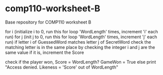 # comp110-worksheet-B
Base repository for COMP110 worksheet B

for i (initialize i to 0, run this for loop 'WordLength' times, increment 'i' each run)
	for j (init j to 0, run this for loop 'WordLength' times, increment 'j' each run)
		if letter i of GuessedWord matches letter j of SecretWord
			check the matching letter is in the same place by checking the integer i and j are the same value
				if it is, increment the Score

check if the player won, Score = WordLength?
	GameWon = True
else
	print "Access denied. Likeness = 'Score' out of WordLength"
